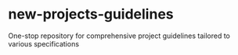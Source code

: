 # new-projects-guidelines
One-stop repository for comprehensive project guidelines tailored to various specifications
